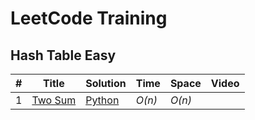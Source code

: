 # LeetCode Training

## Hash Table Easy

| #    | Title                                                        | Solution                 | Time   | Space  | Video |
| ---- | ------------------------------------------------------------ | ------------------------ | ------ | ------ | ----- |
| 1    | [Two Sum](https://leetcode.com/problems/two-sum/description/) | [Python](./array/624.py) | _O(n)_ | _O(n)_ |       |


